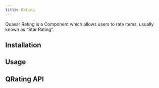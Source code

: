 ```yaml
---
title: Rating
---
```


Quasar Rating is a Component which allows users to rate items, usually known as “Star Rating”.

## Installation

<doc-installation components="QRating" />

## Usage

<doc-example title="Basic" file="QRating/Basic" />

<doc-example title="With image icons" file="QRating/Images" />

<doc-example title="Custom number of stars" file="QRating/Max" />

<doc-example title="Readonly and disable" file="QRating/ReadonlyDisable" />

## QRating API

<doc-api file="QRating" />
